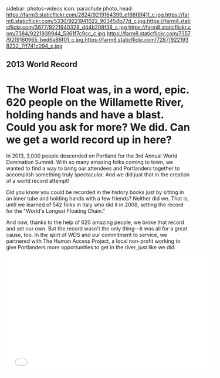 sidebar: photos-videos
icon: parachute
photo_head: https://farm3.staticflickr.com/2824/9219164399_e166f8f41f_c.jpg,https://farm6.staticflickr.com/5330/9221941022_903454b77d_c.jpg,https://farm4.staticflickr.com/3677/9221940328_d44b208f38_c.jpg,https://farm8.staticflickr.com/7384/9221939944_5361f7c9cc_c.jpg,https://farm8.staticflickr.com/7357/9219160965_bed6a86f01_c.jpg,https://farm8.staticflickr.com/7287/9221938232_7ff741c094_c.jpg

## 2013 World Record

# The World Float was, in a word, epic. 620 people on the Willamette River, holding hands and have a blast. Could you ask for more? We did. Can we get a world record up in here?

<div class="zig-zags_blue"></div>

In 2013, 3,000 people descended on Portland for the 3rd Annual World Domination Summit. With so many amazing folks coming to town, we wanted to find a way to bring our attendees and Portlanders together to accomplish something truly spectacular. And we did just that in the creation of a world record attempt!

Did you know you could be recorded in the history books just by sitting in an inner tube and holding hands with a few friends? Neither did we. That is, until we learned of 542 folks in Italy who did it in 2008, setting the record for the "World's Longest Floating Chain."

And now, thanks to the help of 620 amazing people, we broke that record and set our own. But the record wasn't the only thing—it was all for a great cause, too. In the spirt of WDS and our commitment to service, we partnered with The Human Access Project, a local non-profit working to give Portlanders more opportunities to get in the river, just like we did.

<div class="line-canvas"></div>

<iframe src="//player.vimeo.com/video/69779353?byline=0&amp;portrait=0&amp;color=adbf27" width="570" height="321" frameborder="0" webkitallowfullscreen mozallowfullscreen allowfullscreen></iframe>
